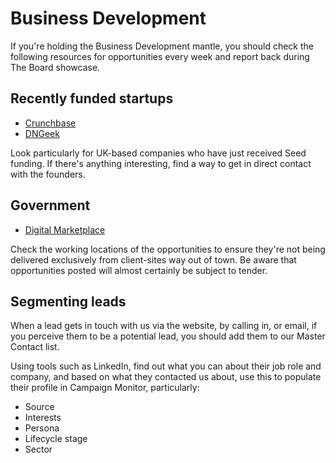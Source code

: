 # Business Development

If you're holding the Business Development mantle, you should check the following resources for opportunities every week and report back during The Board showcase.

## Recently funded startups

* [Crunchbase](https://www.crunchbase.com/funding-rounds)
* [DNGeek](http://dngeek.com/category/newly-funded/)

Look particularly for UK-based companies who have just received Seed funding. If there's anything interesting, find a way to get in direct contact with the founders.


## Government

* [Digital Marketplace](https://www.digitalmarketplace.service.gov.uk/digital-outcomes-and-specialists/opportunities)

Check the working locations of the opportunities to ensure they're not being delivered exclusively from client-sites way out of town. Be aware that opportunities posted will almost certainly be subject to tender.


## Segmenting leads

When a lead gets in touch with us via the website, by calling in, or email, if you perceive them to be a potential lead, you should add them to our Master Contact list.

Using tools such as LinkedIn, find out what you can about their job role and company, and based on what they contacted us about, use this to populate their profile in Campaign Monitor, particularly:

- Source
- Interests
- Persona
- Lifecycle stage
- Sector
